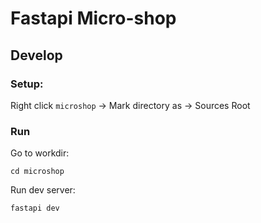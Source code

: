 # Fastapi Micro-shop

## Develop

### Setup:

Right click `microshop` -> Mark directory as -> Sources Root

### Run

Go to workdir:
```shell
cd microshop
```

Run dev server:
```shell
fastapi dev
```

